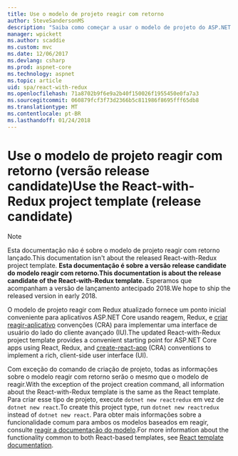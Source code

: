 ```yaml
---
title: Use o modelo de projeto reagir com retorno
author: SteveSandersonMS
description: "Saiba como começar a usar o modelo de projeto do ASP.NET Core única página aplicativo (SPA) release candidate para reagir com Redux e criar reagir-aplicativo."
manager: wpickett
ms.author: scaddie
ms.custom: mvc
ms.date: 12/06/2017
ms.devlang: csharp
ms.prod: aspnet-core
ms.technology: aspnet
ms.topic: article
uid: spa/react-with-redux
ms.openlocfilehash: 71a8702b9f6e9a2b40f150026f1955450e0fa7a3
ms.sourcegitcommit: 060879fcf3f73d2366b5c811986f8695fff65db8
ms.translationtype: MT
ms.contentlocale: pt-BR
ms.lasthandoff: 01/24/2018
---
```

# <a name="use-the-react-with-redux-project-template-release-candidate"></a><span data-ttu-id="c7ded-103">Use o modelo de projeto reagir com retorno (versão release candidate)</span><span class="sxs-lookup"><span data-stu-id="c7ded-103">Use the React-with-Redux project template (release candidate)</span></span>

> [!NOTE]
> <span data-ttu-id="c7ded-104">Esta documentação não é sobre o modelo de projeto reagir com retorno lançado.</span><span class="sxs-lookup"><span data-stu-id="c7ded-104">This documentation isn't about the released React-with-Redux project template.</span></span> <span data-ttu-id="c7ded-105">**Esta documentação é sobre a versão release candidate do modelo reagir com retorno.**</span><span class="sxs-lookup"><span data-stu-id="c7ded-105">**This documentation is about the release candidate of the React-with-Redux template.**</span></span> <span data-ttu-id="c7ded-106">Esperamos que acompanham a versão de lançamento antecipado 2018.</span><span class="sxs-lookup"><span data-stu-id="c7ded-106">We hope to ship the released version in early 2018.</span></span>

<span data-ttu-id="c7ded-107">O modelo de projeto reagir com Redux atualizado fornece um ponto inicial conveniente para aplicativos ASP.NET Core usando reagem, Redux, e [criar reagir-aplicativo](https://github.com/facebookincubator/create-react-app) convenções (CRA) para implementar uma interface de usuário do lado do cliente avançado (IU).</span><span class="sxs-lookup"><span data-stu-id="c7ded-107">The updated React-with-Redux project template provides a convenient starting point for ASP.NET Core apps using React, Redux, and [create-react-app](https://github.com/facebookincubator/create-react-app) (CRA) conventions to implement a rich, client-side user interface (UI).</span></span>

<span data-ttu-id="c7ded-108">Com exceção do comando de criação de projeto, todas as informações sobre o modelo reagir com retorno serão o mesmo que o modelo de reagir.</span><span class="sxs-lookup"><span data-stu-id="c7ded-108">With the exception of the project creation command, all information about the React-with-Redux template is the same as the React template.</span></span> <span data-ttu-id="c7ded-109">Para criar esse tipo de projeto, execute `dotnet new reactredux` em vez de `dotnet new react`.</span><span class="sxs-lookup"><span data-stu-id="c7ded-109">To create this project type, run `dotnet new reactredux` instead of `dotnet new react`.</span></span> <span data-ttu-id="c7ded-110">Para obter mais informações sobre a funcionalidade comum para ambos os modelos baseados em reagir, consulte [reagir a documentação do modelo](xref:spa/react).</span><span class="sxs-lookup"><span data-stu-id="c7ded-110">For more information about the functionality common to both React-based templates, see [React template documentation](xref:spa/react).</span></span>

